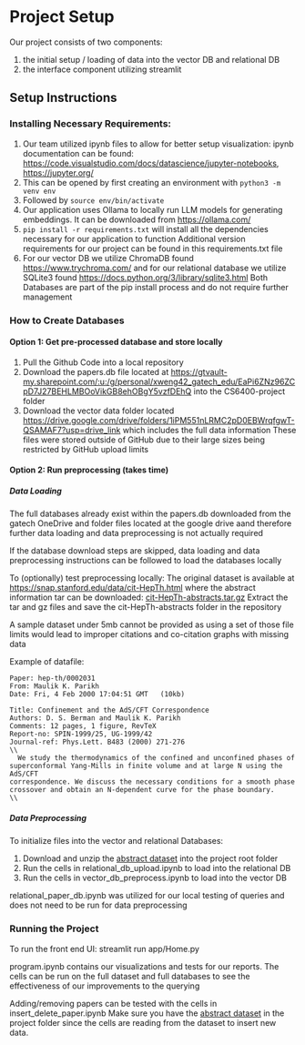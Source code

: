 # Project Setup
Our project consists of two components:  
1. the initial setup / loading of data into the vector DB and relational DB
2. the interface component utilizing streamlit

## Setup Instructions

### Installing Necessary Requirements:
1. Our team utilized ipynb files to allow for better setup visualization: ipynb documentation can be found: https://code.visualstudio.com/docs/datascience/jupyter-notebooks, https://jupyter.org/
2. This can be opened by first creating an environment with `python3 -m venv env` <br>
3. Followed by `source env/bin/activate` <br>
4. Our application uses Ollama to locally run LLM models for generating embeddings. It can be downloaded from https://ollama.com/
5. `pip install -r requirements.txt` will install all the dependencies necessary for our application to function
    Additional version requirements for our project can be found in this requirements.txt file
6. For our vector DB we utilize ChromaDB found https://www.trychroma.com/ and for our relational database we utilize SQLite3 found https://docs.python.org/3/library/sqlite3.html
   Both Databases are part of the pip install process and do not require further management
   
### How to Create Databases
#### Option 1: Get pre-processed database and store locally
1. Pull the Github Code into a local repository
2. Download the papers.db file located at https://gtvault-my.sharepoint.com/:u:/g/personal/xweng42_gatech_edu/EaPi6ZNz96ZCpD7J27BEHLMBOoVikGB8ehOBgY5vzfDEhQ into the CS6400-project folder
3. Download the vector data folder located https://drive.google.com/drive/folders/1iPM551nLRMC2pD0EBWrqfgwT-QSAMAF7?usp=drive_link which includes the full data information
   These files were stored outside of GitHub due to their large sizes being restricted by GitHub upload limits
#### Option 2: Run preprocessing (takes time)
##### Data Loading

The full databases already exist within the papers.db downloaded from the gatech OneDrive and folder files located at the google drive aand therefore further data loading and data preprocessing is not actually required

If the database download steps are skipped, data loading and data preprocessing instructions can be followed to load the databases locally
  
To (optionally) test preprocessing locally:
The original dataset is available at https://snap.stanford.edu/data/cit-HepTh.html where the abstract information tar can be downloaded: [cit-HepTh-abstracts.tar.gz](https://snap.stanford.edu/data/cit-HepTh-abstracts.tar.gz)
Extract the tar and gz files and save the cit-HepTh-abstracts folder in the 
repository

A sample dataset under 5mb cannot be provided as using a set of those file limits would lead to improper citations and co-citation graphs with missing data

Example of datafile:
```
Paper: hep-th/0002031
From: Maulik K. Parikh 
Date: Fri, 4 Feb 2000 17:04:51 GMT   (10kb)

Title: Confinement and the AdS/CFT Correspondence
Authors: D. S. Berman and Maulik K. Parikh
Comments: 12 pages, 1 figure, RevTeX
Report-no: SPIN-1999/25, UG-1999/42
Journal-ref: Phys.Lett. B483 (2000) 271-276
\\
  We study the thermodynamics of the confined and unconfined phases of
superconformal Yang-Mills in finite volume and at large N using the AdS/CFT
correspondence. We discuss the necessary conditions for a smooth phase
crossover and obtain an N-dependent curve for the phase boundary.
\\
```
##### Data Preprocessing

To initialize files into the vector and relational Databases:
1. Download and unzip the [abstract dataset](https://snap.stanford.edu/data/cit-HepTh-abstracts.tar.gz) into the project root folder
2. Run the cells in relational_db_upload.ipynb to load into the relational DB
3. Run the cells in vector_db_preprocess.ipynb to load into the vector DB

relational_paper_db.ipynb was utilized for our local testing of queries and does not need to be run for data preprocessing


### Running the Project

To run the front end UI:
streamlit run app/Home.py

program.ipynb contains our visualizations and tests for our reports. The cells can be run on the full dataset and full databases to see the effectiveness of our improvements to the querying

Adding/removing papers can be tested with the cells in insert_delete_paper.ipynb
Make sure you have the [abstract dataset](https://snap.stanford.edu/data/cit-HepTh-abstracts.tar.gz) in the project folder since the cells are reading from the dataset to insert new data. 





